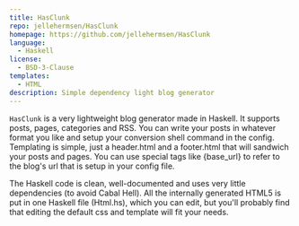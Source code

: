 ```yaml
---
title: HasClunk 
repo: jellehermsen/HasClunk
homepage: https://github.com/jellehermsen/HasClunk
language:
  - Haskell
license:
  - BSD-3-Clause
templates:
  - HTML
description: Simple dependency light blog generator
---
```


`HasClunk` is a very lightweight blog generator made in Haskell. It supports
posts, pages, categories and RSS. You can write your posts in whatever format
you like and setup your conversion shell command in the config. Templating is
simple, just a header.html and a footer.html that will sandwich your posts and
pages. You can use special tags like {base_url} to refer to the blog's url that
is setup in your config file.

The Haskell code is clean, well-documented and uses very little dependencies (to
avoid Cabal Hell). All the internally generated HTML5 is put in one Haskell
file (Html.hs), which you can edit, but you'll probably find that editing the
default css and template will fit your needs.
